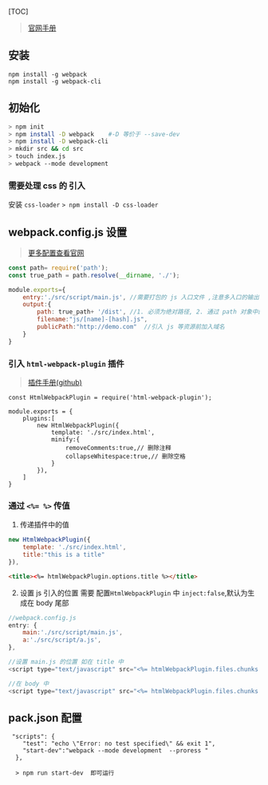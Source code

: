 [TOC]

> [官网手册](https://webpack.docschina.org/concepts/)

## 安装
```
npm install -g webpack
npm install -g webpack-cli
```

## 初始化
```bash
> npm init
> npm install -D webpack    #-D 等价于 --save-dev
> npm install -D webpack-cli
> mkdir src && cd src
> touch index.js
> webpack --mode development
```
### 需要处理 css 的 引入
安装 `css-loader`
`> npm install -D css-loader`

## webpack.config.js 设置
> [更多配置查看官网](https://webpack.js.org/concepts/#entry)
```js
const path= require('path');
const true_path = path.resolve(__dirname, './');

module.exports={
    entry:'./src/script/main.js', //需要打包的 js 入口文件 ,注意多入口的输出 可使用 [name]-[hash].js
    output:{
        path: true_path+ '/dist', //1. 必须为绝对路径, 2. 通过 path 对象中的函数,实现把相对路径变为绝对路径
        filename:"js/[name]-[hash].js",
        publicPath:"http://demo.com"  //引入 js 等资源前加入域名
    }
}
```
### 引入 `html-webpack-plugin`  插件
> [插件手册(github)](https://github.com/jantimon/html-webpack-plugin#)
```
const HtmlWebpackPlugin = require('html-webpack-plugin'); 

module.exports = {
    plugins:[
        new HtmlWebpackPlugin({
            template: './src/index.html',
            minify:{
                removeComments:true,// 删除注释
                collapseWhitespace:true,// 删除空格
            }
        }),
    ]
}
```




### 通过 `<%= %>` 传值
1. 传递插件中的值
```js
new HtmlWebpackPlugin({
    template: './src/index.html',
    title:"this is a title"
}),
```
```html
<title><%= htmlWebpackPlugin.options.title %></title>
```
2. 设置 js 引入的位置
需要 配置`HtmlWebpackPlugin` 中 `inject:false`,默认为生成在 body 尾部
```js
//webpack.config.js
entry: {
    main:'./src/script/main.js',
    a:'./src/script/a.js',
},
```
```js
//设置 main.js 的位置 如在 title 中
<script type="text/javascript" src="<%= htmlWebpackPlugin.files.chunks.main.entry %>"></script>

//在 body 中
<script type="text/javascript" src="<%= htmlWebpackPlugin.files.chunks.a.entry %>"></script>
```




## pack.json 配置
```
 "scripts": {
    "test": "echo \"Error: no test specified\" && exit 1",
    "start-dev":"webpack --mode development  --proress "
  },
```
`  > npm run start-dev  即可运行`
